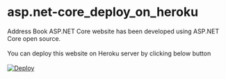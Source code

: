 # asp.net-core_deploy_on_heroku
Address Book ASP.NET Core website has been developed using ASP.NET Core open source.
<br/>
<br/>
You can deploy this website on Heroku server by clicking below button
<br/>
<br/>
<a href="https://dashboard.heroku.com/new?template=https://github.com/amramos78/aspnetcore_addressbook_heroku.git">
  <img src="https://www.herokucdn.com/deploy/button.svg" alt="Deploy">
</a>
